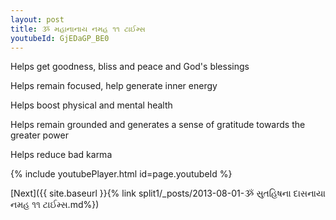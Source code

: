 ```yaml
---
layout: post
title: ૐ મહાનાનાય નમહ ૧૧ ટાઈમ્સ
youtubeId: GjEDaGP_BE0
---
```

 
 
Helps get goodness, bliss and peace and God's blessings
 
Helps remain focused, help generate inner energy 
 
Helps boost physical and mental health 
 
Helps remain grounded and generates a sense of gratitude towards the greater power 
 
Helps reduce bad karma
 
 
 
 


{% include youtubePlayer.html id=page.youtubeId %}
 
[Next]({{ site.baseurl }}{% link  split1/_posts/2013-08-01-ૐ સુતહિષના દાસનાયા નમહ ૧૧ ટાઈમ્સ.md%})
 
